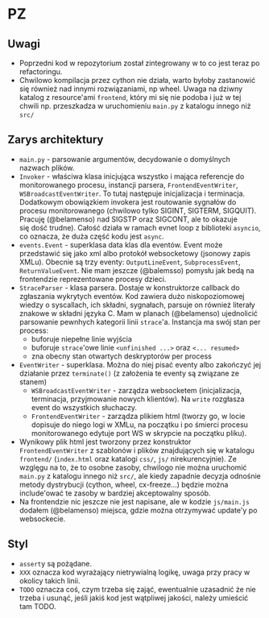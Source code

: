 # PZ

## Uwagi
* Poprzedni kod w repozytorium został zintegrowany w to co jest teraz po refactoringu.
* Chwilowo kompilacja przez cython nie działa, warto byłoby zastanowić się również nad innymi rozwiązaniami, np wheel. Uwaga na dziwny katalog z resource'ami `frontend`, który mi się nie podoba i już w tej chwili np. przeszkadza w uruchomieniu `main.py` z katalogu innego niż `src/`

## Zarys architektury
* `main.py` - parsowanie argumentów, decydowanie o domyślnych nazwach plików.
* `Invoker` - właściwa klasa inicjująca wszystko i mająca referencje do monitorowanego procesu, instancji parsera, `FrontendEventWriter`, `WSBroadcastEventWriter`. To tutaj następuje inicjalizacja i terminacja. Dodatkowym obowiązkiem invokera jest routowanie sygnałów do procesu monitorowanego (chwilowo tylko SIGINT, SIGTERM, SIGQUIT). Pracuję (@belamenso) nad SIGSTP oraz SIGCONT, ale to okazuje się dość trudne). Całość działa w ramach evnet loop z biblioteki `asyncio`, co oznacza, że duża część kodu jest `async`.
* `events.Event` - superklasa data klas dla eventów. Event może przedstawić się jako xml albo protokół websocketowy (jsonowy zapis XMLu). Obecnie są trzy eventy: `OutputLineEvent`, `SubprocessEvent`, `ReturnValueEvent`. Nie mam jeszcze (@balemsso) pomysłu jak bedą na frontendzie reprezentowane procesy dzieci.
* `StraceParser` - klasa parsera. Dostaje w konstruktorze callback do zgłaszania wykrytych eventów. Kod zawiera dużo niskopoziomowej wiedzy o syscallach, ich składni, sygnałach, parsuje on również literały znakowe w składni języka C. Mam w planach (@belamenso) ujednolicić parsowanie pewnhych kategorii linii `strace`'a. Instancja ma swój stan per process:
  * buforuje niepełne linie wyjścia
  * buforuje `strace`'owe linie `<unfinished ...>` oraz `<... resumed>`
  * zna obecny stan otwartych deskryptorów per process
* `EventWriter` - superklasa. Można do niej pisać eventy albo zakończyć jej działanie przez `terminate()` (z założenia te eventy są związane ze stanem)
    * `WSBroadcastEventWriter` - zarządza websocketem (inicjalizacja, terminacja, przyjmowanie nowych klientów). Na `write` rozgłasza event do wszystkich słuchaczy.
    * `FrontendEventWriter` - zarządza plikiem html (tworzy go, w locie dopisuje do niego logi w XMLu, na początku i po śmierci procesu monitorowanego edytuje port WS w skrypcie na początku pliku).
* Wynikowy plik html jest tworzony przez konstruktor `FrontendEventWriter` z szablonów i plików znajdujących się w katalogu `frontend/` (`index.html` oraz katalogi `css/`, `js/` nirekurencyjnie). Ze wzglęgu na to, że to osobne zasoby, chwilogo nie można uruchomić `main.py` z katalogu innego niż `src/`, ale kiedy zapadnie decyzja odnośnie metody dystrybucji (cython, wheel, cx-freeze...) będzie można include'ować te zasoby w bardziej akceptowalny sposób.
* Na frontendzie nic jeszcze nie jest napisane, ale w kodzie `js/main.js` dodałem (@belamenso) miejsca, gdzie można otrzymywać update'y po websockecie.

## Styl
* `assert`y są pożądane.
* `XXX` oznacza kod wyrażający nietrywialną logikę, uwaga przy pracy w okolicy takich linii.
* `TODO` oznacza coś, czym trzeba się zająć, ewentualnie uzasadnić że nie trzeba i usunąć, jeśli jakiś kod jest wątpliwej jakości, należy umieścić tam TODO.
 